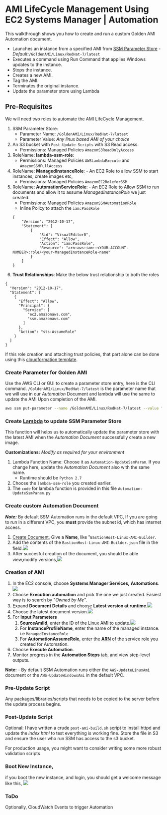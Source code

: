 # AMI LifeCycle Management Using EC2 Systems Manager | Automation

This walkthrough shows you how to create and run a custom Golden AMI Automation document.
 - Launches an instance from a specified AMI from [SSM Parameter Store]() - _Default:_`/GoldenAMI/Linux/RedHat-7/latest`
 - Executes a command using Run Command that applies Windows updates to the instance.
 - Stops the instance.
 - Creates a new AMI.
 - Tag the AMI.
 - Terminates the original instance.
 - Update the parameter store using Lambda


## Pre-Requisites
We will need two roles to automate the AMI LifeCycle Management.
1. SSM Parameter Store:
   - Parameter Name: `/GoldenAMI/Linux/RedHat-7/latest`
   - Parameter Value: _Any linux based AMI of your choice_
1. An S3 bucket with `Post-Update-Scripts` with S3 Read access.
   - Permissions: Managed Policies `AmazonS3ReadOnlyAccess`
1. RoleName: **lambda-ssm-role**: 
   - Permissions: Managed Policies `AWSLambdaExecute` and `AmazonSSMFullAccess`
1. RoleName: **ManagedInstanceRole**: - An EC2 Role to allow SSM to start instances, create images etc,
   - Permissions: Managed Policies `AmazonEC2RoleforSSM`
1. RoleName: **AutomationServiceRole**: - An EC2 Role to Allow SSM to run documents and allow it to assume _ManagedInstanceRole_ we just created.
   - Permissions: Managed Policies `AmazonSSMAutomationRole`
   - Inline Policy to attach the `iam:PassRole`
    ```
    {
        "Version": "2012-10-17",
        "Statement": [
            {
                "Sid": "VisualEditor0",
                "Effect": "Allow",
                "Action": "iam:PassRole",
                "Resource": "arn:aws:iam::<YOUR-ACCOUNT-NUMBER>:role/<your-ManagedInstanceRole-name"
            }
        ]
    }
    ```
1. **Trust Relationships**: Make the below trust relationship to both the roles

```
{
  "Version": "2012-10-17",
  "Statement": [
    {
      "Effect": "Allow",
      "Principal": {
        "Service": [
          "ec2.amazonaws.com",
          "ssm.amazonaws.com"
        ]
      },
      "Action": "sts:AssumeRole"
    }
  ]
}
```
If this role creation and attaching trust policies, that part alone can be done using this [cloudformation template](https://console.aws.amazon.com/cloudformation/home?region=us-east-1#/stacks/new?stackName=Systems-Manager-AMI-Automation-Setup&templateURL=https://s3.amazonaws.com/aws-ssm-downloads-us-east-1/templates/automationsetup.yaml).


### Create Parameter for Golden AMI
Use the AWS CLI or GUI to create a parameter store entry, here is the CLI command. `/GoldenAMI/Linux/RedHat-7/latest` is the parameter name that we will use in our _Automation_ Document and lambda will use the same to update the AMI Upon completion of the AMI.
```sh
aws ssm put-parameter --name /GoldenAMI/Linux/RedHat-7/latest --value "ami-c86c3f23" --type String
```

### Create [Lambda](https://docs.aws.amazon.com/systems-manager/latest/userguide/automation-simpatch.html#automation-pet1) to update SSM Parameter Store
This function will helps us to automatically update the parameter store with the latest AMI when the _Automation Document_ successfully create a new image.



**Customizations:**
_Modify as required for your environment_

1. Lambda Function Name: Choose it as `Automation-UpdateSsmParam`. If you change here, update the _Automation Document_ also with the same name.
   - Runtime should be `Python 2.7`
1. Choose the `lambda-ssm-role` you created earlier.
1. The `code` for lambda function is provided in this file `Automation-UpdateSsmParam.py`


### Create custom Automation Document

**_Note:_** By default SSM Automation runs in the default VPC, If you are going to run in a different VPC, you **must** provide the subnet id, which has internet access.

1. [Create Document](https://eu-central-1.console.aws.amazon.com/systems-manager/documents/create-document?region=eu-central-1), Give a **Name**, like "`BastionHost-Linux-AMI-Builder`.
1. Add the contents of the `BastionHost-Linux-AMI-Builder.json` file in the field.![](https://raw.githubusercontent.com/miztiik/AWS-Demos/master/How-To/setup-ami-lifecycle-management-using-ssm/images/Create-Automation-Document-00.png)
1. After succesful creation of the document, you should be able view,modify versions,![](https://raw.githubusercontent.com/miztiik/AWS-Demos/master/How-To/setup-ami-lifecycle-management-using-ssm/images/Create-Automation-Document-01.png)


### Creation of AMI
1. In the EC2 console, choose **Systems Manager Services,** **Automations**.![](https://media.amazonwebservices.com/blog/2017/EC2Sys-Console-1.png)
1. Choose **Execution automation** and pick the one we just created. Easiest way is to search by "_Owned by Me"_.
1. Expand **Document Details** and choose **Latest version at runtime**.![](https://raw.githubusercontent.com/miztiik/AWS-Demos/master/How-To/setup-ami-lifecycle-management-using-ssm/images/AWS-UpdateLinux-Ami-00.png)
1. Choose the latest document version.![](https://raw.githubusercontent.com/miztiik/AWS-Demos/master/How-To/setup-ami-lifecycle-management-using-ssm/images/AWS-UpdateLinux-Ami-01.png)
1. For **Input Parameters**
   1. **SourceAmiId**, enter the ID of the Linux AMI to update.![](https://raw.githubusercontent.com/miztiik/AWS-Demos/master/How-To/setup-ami-lifecycle-management-using-ssm/images/AWS-UpdateLinux-Ami-02.png)
   1. For **InstanceProfileName**, enter the name of the managed instance. i.e `ManagedInstanceRole`
   1. For **AutomationAssumeRole**, enter the [**ARN**](http://docs.aws.amazon.com/IAM/latest/UserGuide/reference_identifiers.html#identifiers-arns) of the service role you created for Automation.
1.  Choose **Execute Automation**.
1.  Monitor progress in the **Automation Steps** tab, and view step-level outputs.

**Note:** - By default SSM Automation runs either the `AWS-UpdateLinuxAmi` document or the `AWS-UpdateWindowsAmi` in the default VPC.


### Pre-Update Script
Any packages/libraries/scripts that needs to be copied to the server before the update process begins.

### Post-Update Script
Optional: I have written a crude `post-ami-build.sh` script to install httpd and update the _index.html_ to test everything is working fine. Store the file in S3 and ensure the user who run SSM has access to the s3 bucket.

For production usage, you might want to consider writing some more robust validation scripts

### Boot New Instance,
if you boot the new instance, and login, you should get a welcome message like this,
![](https://raw.githubusercontent.com/miztiik/AWS-Demos/master/How-To/setup-ami-lifecycle-management-using-ssm/images/AWS-UpdateLinux-Ami-Automatically.png)

### ToDo
Optionally, CloudWatch Events to trigger Automation